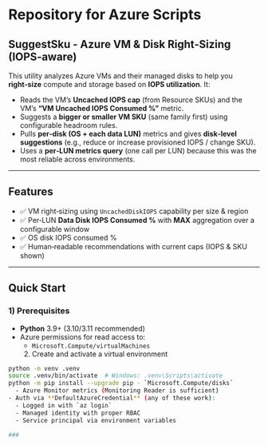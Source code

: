 
# Repository for Azure Scripts

## SuggestSku - Azure VM & Disk Right‑Sizing (IOPS‑aware)

This utility analyzes Azure VMs and their managed disks to help you **right‑size** compute and storage based on **IOPS utilization**. It:

- Reads the VM’s **Uncached IOPS cap** (from Resource SKUs) and the VM’s **“VM Uncached IOPS Consumed %”** metric.
- Suggests a **bigger or smaller VM SKU** (same family first) using configurable headroom rules.
- Pulls **per‑disk (OS + each data LUN)** metrics and gives **disk‑level suggestions** (e.g., reduce or increase provisioned IOPS / change SKU).
- Uses a **per‑LUN metrics query** (one call per LUN) because this was the most reliable across environments.

---

## Features

- ✅ VM right‑sizing using `UncachedDiskIOPS` capability per size & region  
- ✅ Per‑LUN **Data Disk IOPS Consumed %** with **MAX** aggregation over a configurable window  
- ✅ OS disk IOPS consumed %  
- ✅ Human‑readable recommendations with current caps (IOPS & SKU shown)

---

## Quick Start

### 1) Prerequisites

- **Python** 3.9+ (3.10/3.11 recommended)
- Azure permissions for read access to:
  - `Microsoft.Compute/virtualMachines`
  2) Create and activate a virtual environment

```bash
python -m venv .venv
source .venv/bin/activate  # Windows: .venv\Scripts\activate
python -m pip install --upgrade pip - `Microsoft.Compute/disks`
  - Azure Monitor metrics (Monitoring Reader is sufficient)
- Auth via **DefaultAzureCredential** (any of these work):
  - Logged in with `az login`  
  - Managed identity with proper RBAC  
  - Service principal via environment variables

###
